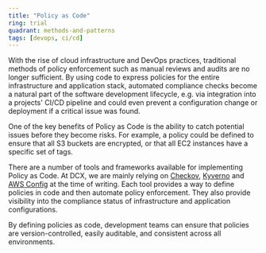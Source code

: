 ```yaml
---
title: "Policy as Code"
ring: trial
quadrant: methods-and-patterns
tags: [devops, ci/cd]
---
```


With the rise of cloud infrastructure and DevOps practices, traditional methods of policy enforcement such as manual
reviews and audits are no longer sufficient. By using code to express policies for the entire infrastructure and
application stack, automated compliance checks become a natural part of the software development lifecycle,
e.g. via integration into a projects' CI/CD pipeline and could even prevent a configuration change or deployment
if a critical issue was found.

One of the key benefits of Policy as Code is the ability to catch potential issues before they become risks. For
example, a policy could be defined to ensure that all S3 buckets are encrypted, or that all EC2 instances have a
specific set of tags.

There are a number of tools and frameworks available for implementing Policy as Code. At DCX, we are mainly relying on
[Checkov](https://www.checkov.io/), [Kyverno](https://kyverno.io/) and [AWS Config](https://aws.amazon.com/config/)
at the time of writing. Each tool provides a way to define policies in code and then automate policy enforcement.
They also provide visibility into the compliance status of infrastructure and application configurations.

By defining policies as code, development teams can ensure that policies are version-controlled, easily auditable,
and consistent across all environments.
